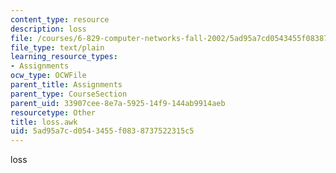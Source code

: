 ```yaml
---
content_type: resource
description: loss
file: /courses/6-829-computer-networks-fall-2002/5ad95a7cd0543455f0838737522315c5_loss.awk
file_type: text/plain
learning_resource_types:
- Assignments
ocw_type: OCWFile
parent_title: Assignments
parent_type: CourseSection
parent_uid: 33907cee-8e7a-5925-14f9-144ab9914aeb
resourcetype: Other
title: loss.awk
uid: 5ad95a7c-d054-3455-f083-8737522315c5
---
```

loss